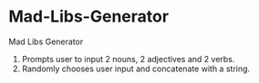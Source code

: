 # Mad-Libs-Generator
Mad Libs Generator

1. Prompts user to input 2 nouns, 2 adjectives and 2 verbs.
2. Randomly chooses user input and concatenate with a string.
